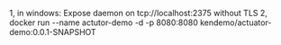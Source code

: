 1, in windows: Expose daemon on tcp://localhost:2375 without TLS
2, docker run --name actutor-demo -d -p 8080:8080 kendemo/actuator-demo:0.0.1-SNAPSHOT